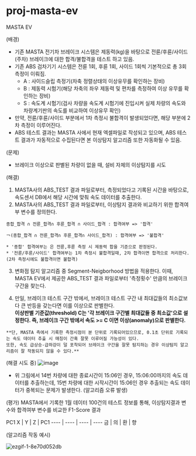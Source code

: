 # proj-masta-ev
MASTA EV

(배경)
  - 기존 MASTA 전기차 브레이크 시스템은 제동력(kg)을 바탕으로 전륜/후륜/사이드(주차) 브레이크에 대한 합격/불합격을 테스트 하고 있음.  
  - 기존 ABS 검차기기 시스템은 전륜 1회, 후륜 1회, 사이드 1회씩 기본적으로 총 3회 측정이 이뤄짐.
    - A : 사이드슬립 측정기(차축 정렬상태의 이상유무를 확인하는 장비)
    - B : 제동력 시험기(해당 차축의 좌우 제동력 및 편차를 측정하여 이상 유무를 확인하는 장비)
    - S : 속도계 시험기(검사 차량을 속도계 시험기에 진입시켜 실제 차량의 속도와 차량계기판의 속도를 비교하여 이상유무 확인)
  - 만약, 전륜/후륜/사이드 부분에서 1차 측정시 불합격이 발생되었다면, 해당 부분에 2차 측정이 이루어진다.
  - ABS 테스트 결과는 MASTA 사에서 현재 엑셀파일로 작성되고 있으며, ABS 테스트 결과가 자동적으로 수집된다면 본 이상탐지 알고리즘 또한 자동화될 수 있음.
 
 (문제)
  - 브레이크 이상으로 판별된 차량이 없을 때, 설비 자체의 이상탐지를 시도
 
 (해결)
  1. MASTA사의 ABS_TEST 결과 파일로부터, 측정되었다고 기록된 시간을 바탕으로, 속도센서 DB에서 해당 시간에 맞춰 속도 데이터를 추출한다.
  2. MASTA사의 ABS_TEST 결과 파일로부터, 이상탐지 결과와 비교하기 위한 합격여부 변수를 정의한다.  
  
    종합_합격 ∩ 전륜_합격∩ 후륜_합격 ∩ 사이드_합격 : 합격여부 => '합격'  
    
    ￢(종합_합격 ∩ 전륜_합격∩ 후륜_합격∩ 사이드_합격) : 합격여부 => '불합격'  
    
    * '종합' 합격여부는 은 전륜,후륜 측정 시 제동력 합을 기준으로 판정된다.
    * '전륜/후륜/사이드' 합격여부는 1차 측정시 불합격일때, 2차 합격이면 합격으로 처리한다.(2차 측정시에도 불합격이면 불합격)
    
  3. 변화점 탐지 알고리즘 중 Segment-Neigborhood 방법을 적용한다. 이때, MASTA EV에서 제공한 ABS_TEST 결과 파일로부터 '측정횟수' 만큼의 브레이크 구간을 찾는다. 
  
  4. 만일, 브레이크 테스트 구간 밖에서, 브레이크 테스트 구간 내 최대값들의 최소값보다 큰 반등을 갖는다면 이를 이상으로 판별한다.  
    **이상판별 기준값(threshold) C는 '각 브레이크 구간별 최대값들 중 최소값'으로 설정한다. 즉, 브레이크 구간 밖에서 속도 >= C 이면 이상(anomaly)으로 판별한다.**
    
    **단, MASTA 측에서 기록한 측정시점이 분 단위로 기록되어있으므로, 0.1초 단위로 기록되는 속도 데이터 추출 시 매칭이 간혹 잘못 이루어질 가능성이 있다.  
    또한, 속도 급상승-급하강이 덜 포착되어 브레이크 구간을 잘못 탐지하는 경우 이상탐지 알고리즘이 잘 작동되지 않을 수 있다.**
  
  
 (해결 시도 중)
![image](https://user-images.githubusercontent.com/124751879/217464513-49e3c93f-bb8b-4f5a-8afb-bfcfcaa58923.png)
- 위 그림에서 14번 차량에 대한 종료시간이 15:06인 경우, 15:06:00까지의 속도 데이터를 추출하는데, 15번 차량에 대한 시작시간이 15:06인 경우 추출되는 속도 데이터가 중복되는 문제가 발생한다. (알고리즘 오류 발생)


(평가)
 MASTA에서 기록한 1월 데이터 100건의 테스트 정보를 통해, 이상탐지결과 변수와 합격여부 변수를 비교한 F1-Score 결과
 
 PC1
 X | Y | Z | PC1
---- | ---- | ---- | ----
금 | 의 | 환 | 향


  (알고리즘 작동 예시)  
  
  ![ezgif-1-8e70d052db](https://user-images.githubusercontent.com/124751879/217446105-8c223d7e-fe28-4a76-bed0-b0fc287244a8.gif)

 

